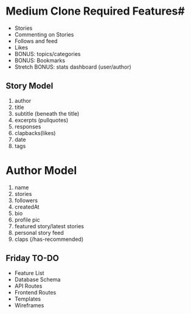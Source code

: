# Medium Clone Required Features#

* Stories
* Commenting on Stories
* Follows and feed
* Likes
* BONUS: topics/categories
* BONUS: Bookmarks
* Stretch BONUS: stats dashboard (user/author)

## Story Model

1. author
2. title
3. subtitle (beneath the title)
4. excerpts (pullquotes)
5. responses
6. clapbacks(likes)
7. date
8. tags

# Author Model

1. name
2. stories
3. followers
4. createdAt
5. bio
6. profile pic
7. featured story/latest stories
8. personal story feed
9. claps (/has-recommended)

## Friday TO-DO

* Feature List
* Database Schema
* API Routes
* Frontend Routes
* Templates
* Wireframes
